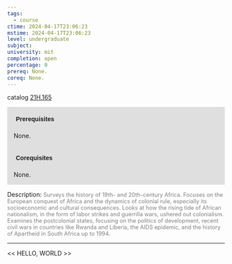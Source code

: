 ```yaml
---
tags:
  - course
ctime: 2024-04-17T23:06:23
mstime: 2024-04-17T23:06:23
level: undergraduate
subject: 
university: mit
completion: open
percentage: 0
prereq: None.
coreq: None.
---
```


catalog [21H.165](http://student.mit.edu/catalog/m21Ha.html#21H.165)

<span style="display: block; padding: 15px; background-color: rgb(100, 100, 100, 0.2);"><font id="m_prereq2332_0" style="display: block; font-family: Arial, sans-serif; font-weight: bold; padding: 5px">Prerequisites</font><br><span id="prereq2332_0">None.</span></span>
<span style="display: block; padding: 15px; background-color: rgb(100, 100, 100, 0.2);"><font id="m_coreq2332_0" style="display: block; font-family: Arial, sans-serif; font-weight: bold; padding: 5px">Corequisites</font><br><span id="coreq2332_0">None.</span></span>

<font style="">Description:</font>
<font style="color: grey; font-size: 0.8rem;">Surveys the history of 19th- and 20th-century Africa. Focuses on the European conquest of Africa and the dynamics of colonial rule, especially its socioeconomic and cultural consequences. Looks at how the rising tide of African nationalism, in the form of labor strikes and guerrilla wars, ushered out colonialism. Examines the postcolonial states, focusing on the politics of development, recent civil wars in countries like Rwanda and Liberia, the AIDS epidemic, and the history of Apartheid in South Africa up to 1994.</font>



---

<< HELLO, WORLD >>
